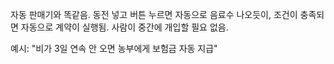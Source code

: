 자동 판매기와 똑같음. 동전 넣고 버튼 누르면 자동으로 음료수 나오듯이, 조건이 충족되면 자동으로 계약이 실행됨. 사람이 중간에 개입할 필요 없음.

예시: "비가 3일 연속 안 오면 농부에게 보험금 자동 지급"